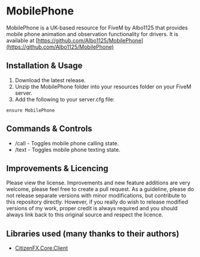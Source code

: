 # MobilePhone
MobilePhone is a UK-based resource for FiveM by Albo1125 that provides mobile phone animation and observation functionality for drivers. It is available at [https://github.com/Albo1125/MobilePhone](https://github.com/Albo1125/MobilePhone)

## Installation & Usage
1. Download the latest release.
2. Unzip the MobilePhone folder into your resources folder on your FiveM server.
3. Add the following to your server.cfg file:
```text
ensure MobilePhone
```

## Commands & Controls
* /call - Toggles mobile phone calling state.
* /text - Toggles mobile phone texting state.

## Improvements & Licencing
Please view the license. Improvements and new feature additions are very welcome, please feel free to create a pull request. As a guideline, please do not release separate versions with minor modifications, but contribute to this repository directly. However, if you really do wish to release modified versions of my work, proper credit is always required and you should always link back to this original source and respect the licence.

## Libraries used (many thanks to their authors)
* [CitizenFX.Core.Client](https://www.nuget.org/packages/CitizenFX.Core.Client)